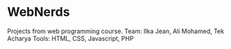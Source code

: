 # WebNerds
Projects from web programming course.
Team: Ilka Jean, Ali Mohamed, Tek Acharya
Tools: HTML, CSS, Javascript, PHP
